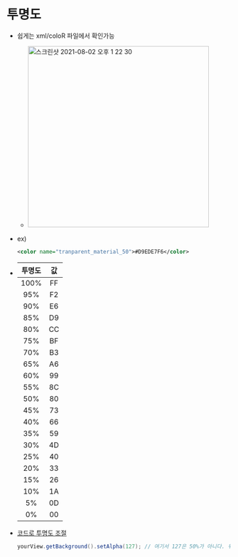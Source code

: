# 투명도
* 쉽게는 xml/coloR 파일에서 확인가능
  * <img width="407" alt="스크린샷 2021-08-02 오후 1 22 30" src="https://user-images.githubusercontent.com/51182964/127803994-344078a1-fc2a-4d17-b459-a794529870ca.png">
* ex)
  ```xml
  <color name="tranparent_material_50">#D9EDE7F6</color>
* |투명도|값|
  |:--:|:--:|
  |100%|FF|
  |95%|F2|
  |90%|E6|
  |85%|D9|
  |80%|CC|
  |75%|BF|
  |70%|B3|
  |65%|A6|
  |60%|99|
  |55%|8C|
  |50%|80|
  |45%|73|
  |40%|66|
  |35%|59|
  |30%|4D|
  |25%|40|
  |20%|33|
  |15%|26|
  |10%|1A|
  |5%|0D|
  |0%|00|

* [코드로 투명도 조절](https://stackoverflow.com/questions/1492554/set-transparent-background-of-an-imageview-on-android)
  ```java
  yourView.getBackground().setAlpha(127); // 여기서 127은 50%가 아니다. 위의 출처 참고
  
